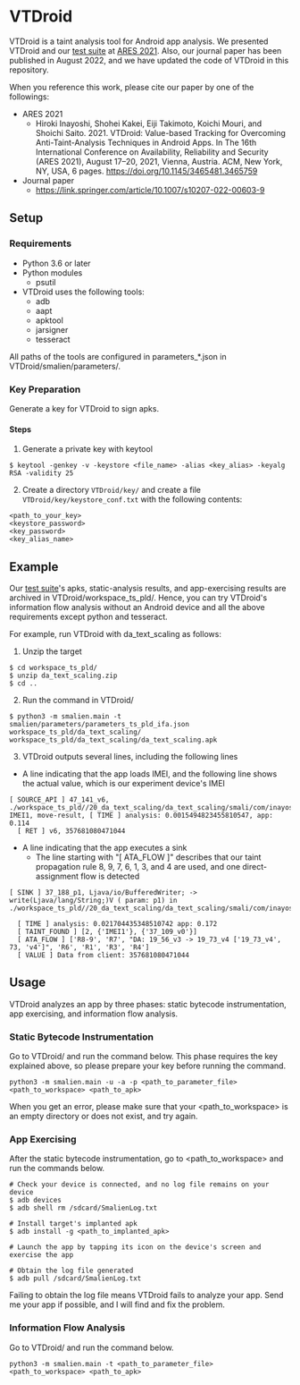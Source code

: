 # VTDroid

VTDroid is a taint analysis tool for Android app analysis. We presented VTDroid and our [test suite](https://github.com/SaitoLab-Nitech/ATATechniques) at [ARES 2021](https://www.ares-conference.eu/). Also, our journal paper has been published in August 2022, and we have updated the code of VTDroid in this repository.

When you reference this work, please cite our paper by one of the followings:

- ARES 2021
    - Hiroki Inayoshi, Shohei Kakei, Eiji Takimoto, Koichi Mouri, and Shoichi Saito. 2021. VTDroid: Value-based Tracking for Overcoming Anti-Taint-Analysis Techniques in Android Apps. In The 16th International Conference on Availability, Reliability and Security (ARES 2021), August 17–20, 2021, Vienna, Austria. ACM, New York, NY, USA, 6 pages. https://doi.org/10.1145/3465481.3465759
- Journal paper
    - https://link.springer.com/article/10.1007/s10207-022-00603-9

## Setup

### Requirements
- Python 3.6 or later
- Python modules
    - psutil
- VTDroid uses the following tools:
    - adb
    - aapt
    - apktool
    - jarsigner
    - tesseract

All paths of the tools are configured in parameters_*.json in VTDroid/smalien/parameters/.

### Key Preparation

Generate a key for VTDroid to sign apks.

#### Steps

1. Generate a private key with keytool

```
$ keytool -genkey -v -keystore <file_name> -alias <key_alias> -keyalg RSA -validity 25
```

2. Create a directory ```VTDroid/key/``` and create a file ```VTDroid/key/keystore_conf.txt``` with the following contents:

```
<path_to_your_key>
<keystore_password>
<key_password>
<key_alias_name>
```

## Example

Our [test suite](https://github.com/SaitoLab-Nitech/ATATechniques)'s apks, static-analysis results, and app-exercising results are archived in VTDroid/workspace_ts_pld/. Hence, you can try VTDroid's information flow analysis without an Android device and all the above requirements except python and tesseract.

For example, run VTDroid with da_text_scaling as follows:

1. Unzip the target

```
$ cd workspace_ts_pld/
$ unzip da_text_scaling.zip
$ cd ..
```

2. Run the command in VTDroid/

```
$ python3 -m smalien.main -t smalien/parameters/parameters_ts_pld_ifa.json workspace_ts_pld/da_text_scaling/ workspace_ts_pld/da_text_scaling/da_text_scaling.apk
```

3. VTDroid outputs several lines, including the following lines

- A line indicating that the app loads IMEI, and the following line shows the actual value, which is our experiment device's IMEI

```
[ SOURCE_API ] 47_141_v6, ./workspace_ts_pld//20_da_text_scaling/da_text_scaling/smali/com/inayoshi/atatechniques/MainActivity.smali, IMEI1, move-result, [ TIME ] analysis: 0.0015494823455810547, app: 0.114
  [ RET ] v6, 357681080471044
```

- A line indicating that the app executes a sink
    - The line starting with "[ ATA_FLOW ]" describes that our taint propagation rule 8, 9, 7, 6, 1, 3, and 4 are used, and one direct-assignment flow is detected 

```
[ SINK ] 37_188_p1, Ljava/io/BufferedWriter; -> write(Ljava/lang/String;)V ( param: p1) in ./workspace_ts_pld//20_da_text_scaling/da_text_scaling/smali/com/inayoshi/atatechniques/Server.smali

  [ TIME ] analysis: 0.021704435348510742 app: 0.172
  [ TAINT_FOUND ] [2, {'IMEI1'}, {'37_109_v0'}]
  [ ATA_FLOW ] ['R8-9', 'R7', "DA: 19_56_v3 -> 19_73_v4 ['19_73_v4', 73, 'v4']", 'R6', 'R1', 'R3', 'R4']
  [ VALUE ] Data from client: 357681080471044
```

## Usage

VTDroid analyzes an app by three phases: static bytecode instrumentation, app exercising, and information flow analysis.

### Static Bytecode Instrumentation

Go to VTDroid/ and run the command below. This phase requires the key explained above, so please prepare your key before running the command.

```
python3 -m smalien.main -u -a -p <path_to_parameter_file> <path_to_workspace> <path_to_apk>
```

When you get an error, please make sure that your <path_to_workspace> is an empty directory or does not exist, and try again.

### App Exercising

After the static bytecode instrumentation, go to <path_to_workspace> and run the commands below.

```
# Check your device is connected, and no log file remains on your device
$ adb devices
$ adb shell rm /sdcard/SmalienLog.txt

# Install target's implanted apk
$ adb install -g <path_to_implanted_apk>

# Launch the app by tapping its icon on the device's screen and exercise the app

# Obtain the log file generated
$ adb pull /sdcard/SmalienLog.txt
```

Failing to obtain the log file means VTDroid fails to analyze your app. Send me your app if possible, and I will find and fix the problem.

### Information Flow Analysis

Go to VTDroid/ and run the command below.

```
python3 -m smalien.main -t <path_to_parameter_file> <path_to_workspace> <path_to_apk>
```
